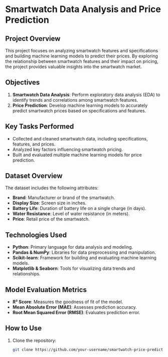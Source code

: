 # Smartwatch Data Analysis and Price Prediction  

## Project Overview  
This project focuses on analyzing smartwatch features and specifications and building machine learning models to predict their prices. By exploring the relationship between smartwatch features and their impact on pricing, the project provides valuable insights into the smartwatch market.  

## Objectives  
1. **Smartwatch Data Analysis**: Perform exploratory data analysis (EDA) to identify trends and correlations among smartwatch features.  
2. **Price Prediction**: Develop machine learning models to accurately predict smartwatch prices based on specifications and features.  

## Key Tasks Performed  
- Collected and cleaned smartwatch data, including specifications, features, and prices.  
- Analyzed key factors influencing smartwatch pricing.  
- Built and evaluated multiple machine learning models for price prediction.  

## Dataset Overview  
The dataset includes the following attributes:  
- **Brand**: Manufacturer or brand of the smartwatch.  
- **Display Size**: Screen size in inches.  
- **Battery Life**: Duration of battery life on a single charge (in days).  
- **Water Resistance**: Level of water resistance (in meters).  
- **Price**: Retail price of the smartwatch.  

## Technologies Used  
- **Python**: Primary language for data analysis and modeling.  
- **Pandas & NumPy**: Libraries for data preprocessing and manipulation.  
- **Scikit-learn**: Framework for building and evaluating machine learning models.  
- **Matplotlib & Seaborn**: Tools for visualizing data trends and relationships.  

## Model Evaluation Metrics  
- **R² Score**: Measures the goodness of fit of the model.  
- **Mean Absolute Error (MAE)**: Assesses prediction accuracy.  
- **Root Mean Squared Error (RMSE)**: Evaluates prediction error.  

## How to Use  
1. Clone the repository:  
   ```bash
   git clone https://github.com/your-username/smartwatch-price-prediction.git
